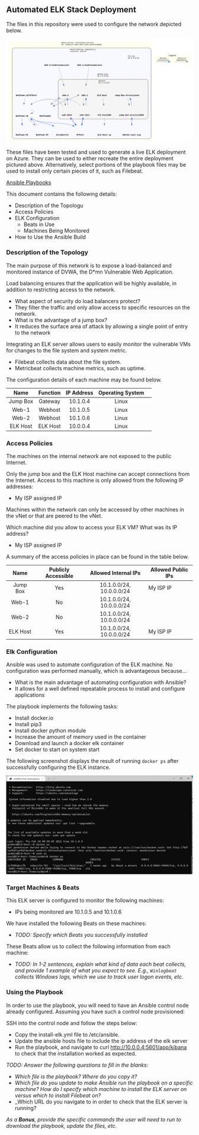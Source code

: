 ## Automated ELK Stack Deployment

The files in this repository were used to configure the network depicted below.

![Azure ELK Stack](Diagrams/ELK.svg)

These files have been tested and used to generate a live ELK deployment on Azure. They can be used to either recreate the entire deployment pictured above. Alternatively, select portions of the playbook files may be used to install only certain pieces of it, such as Filebeat.

  [Ansible Playbooks][1]

This document contains the following details:
- Description of the Topologu
- Access Policies
- ELK Configuration
  - Beats in Use
  - Machines Being Monitored
- How to Use the Ansible Build


### Description of the Topology

The main purpose of this network is to expose a load-balanced and monitored instance of DVWA, the D*mn Vulnerable Web Application.

Load balancing ensures that the application will be highly available, in addition to restricting access to the network.
- What aspect of security do load balancers protect? 
- They filter the traffic and only allow access to specific resources on the network.
- What is the advantage of a jump box? 
- It reduces the surface area of attack by allowing a single point of entry to the network

Integrating an ELK server allows users to easily monitor the vulnerable VMs for changes to the file system and system metric.
- Filebeat collects data about the file system.
- Metricbeat collects machine metrics, such
as uptime.

The configuration details of each machine may be found below.


|   Name   | Function | IP Address | Operating System |   |
|:--------:|:--------:|:----------:|:----------------:|---|
| Jump Box | Gateway  | 10.1.0.4   | Linux            |   |
| Web-1    | Webhost  | 10.1.0.5   | Linux            |   |
| Web-2    | Webhost  | 10.1.0.6   | Linux            |   |
| ELK Host | ELK Host | 10.0.0.4   | Linux            |   |

### Access Policies

The machines on the internal network are not exposed to the public Internet. 

Only the jump box and the ELK Host machine can accept connections from the Internet. Access to this machine is only allowed from the following IP addresses:
- My ISP assigned IP

Machines within the network can only be accessed by other machines in the vNet or that are peered to the vNet.

Which machine did you allow to access your ELK VM? What was its IP address?
- My ISP assigned IP

A summary of the access policies in place can be found in the table below.

|   Name   | Publicly Accessible |   Allowed Internal IPs   | Allowed Public IPs |
|:--------:|:-------------------:|:------------------------:|--------------------|
| Jump Box | Yes                 | 10.1.0.0/24, 10.0.0.0/24 | My ISP IP          |
| Web-1    | No                  | 10.1.0.0/24, 10.0.0.0/24 |                    |
| Web-2    | No                  | 10.1.0.0/24, 10.0.0.0/24 |                    |
| ELK Host | Yes                 | 10.1.0.0/24, 10.0.0.0/24 | My ISP IP          |

### Elk Configuration

Ansible was used to automate configuration of the ELK machine. No configuration was performed manually, which is advantageous because...
- What is the main advantage of automating configuration with Ansible?
- It allows for a well defined repeatable process to install and configure applications

The playbook implements the following tasks:
- Install docker.io
- Install pip3
- Install docker python module
- Increase the amount of memory used in the container
- Download and launch a docker elk container
- Set docker to start on system start

The following screenshot displays the result of running `docker ps` after successfully configuring the ELK instance.

![Docker PS Results](Images/docker-ps.png)

### Target Machines & Beats
This ELK server is configured to monitor the following machines:
- IPs being monitored are 10.1.0.5 and 10.1.0.6

We have installed the following Beats on these machines:
- _TODO: Specify which Beats you successfully installed_

These Beats allow us to collect the following information from each machine:
- _TODO: In 1-2 sentences, explain what kind of data each beat collects, and provide 1 example of what you expect to see. E.g., `Winlogbeat` collects Windows logs, which we use to track user logon events, etc._

### Using the Playbook
In order to use the playbook, you will need to have an Ansible control node already configured. Assuming you have such a control node provisioned: 

SSH into the control node and follow the steps below:
- Copy the install-elk.yml file to /etc/ansible.
- Update the ansible hosts file to include the ip address of the elk server
- Run the playbook, and navigate to curl http://10.0.0.4:5601/app/kibana to check that the installation worked as expected.

_TODO: Answer the following questions to fill in the blanks:_
- _Which file is the playbook? Where do you copy it?_
- _Which file do you update to make Ansible run the playbook on a specific machine? How do I specify which machine to install the ELK server on versus which to install Filebeat on?_
- _Which URL do you navigate to in order to check that the ELK server is running?

_As a **Bonus**, provide the specific commands the user will need to run to download the playbook, update the files, etc._

  [1]: Scripts/ansible/filebeat-playbook.yml
